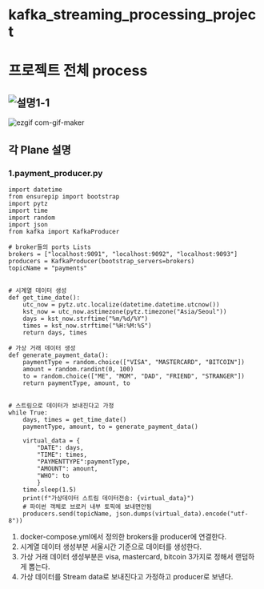 # kafka_streaming_processing_project

# 프로젝트 전체 process
![설명1-1](https://user-images.githubusercontent.com/60678531/151479212-602ebafa-5f7f-49dd-b665-186a04f1cbb2.png)
--------
![ezgif com-gif-maker](https://user-images.githubusercontent.com/60678531/151478543-1055108b-5c43-4f2e-86bd-4490be3d8263.gif)


## 각 Plane 설명

### 1.payment_producer.py 
```
import datetime
from ensurepip import bootstrap
import pytz 
import time 
import random 
import json
from kafka import KafkaProducer

# broker들의 ports Lists
brokers = ["localhost:9091", "localhost:9092", "localhost:9093"]
producers = KafkaProducer(bootstrap_servers=brokers)
topicName = "payments"


# 시계열 데이터 생성 
def get_time_date():
    utc_now = pytz.utc.localize(datetime.datetime.utcnow())
    kst_now = utc_now.astimezone(pytz.timezone("Asia/Seoul"))
    days = kst_now.strftime("%m/%d/%Y")
    times = kst_now.strftime("%H:%M:%S")
    return days, times 

# 가상 거래 데이터 생성
def generate_payment_data():
    paymentType = random.choice(["VISA", "MASTERCARD", "BITCOIN"])
    amount = random.randint(0, 100)
    to = random.choice(["ME", "MOM", "DAD", "FRIEND", "STRANGER"])
    return paymentType, amount, to 


# 스트림으로 데이터가 보내진다고 가정 
while True:
    days, times = get_time_date()
    paymentType, amount, to = generate_payment_data()
    
    virtual_data = {
        "DATE": days,
        "TIME": times,
        "PAYMENTTYPE":paymentType,
        "AMOUNT": amount,
        "WHO": to 
        }
    time.sleep(1.5)    
    print(f"가상데이터 스트림 데이터전송: {virtual_data}")
    # 파이썬 객체로 브로커 내부 토픽에 보내면안됨 
    producers.send(topicName, json.dumps(virtual_data).encode("utf-8"))

```
1. docker-compose.yml에서 정의한 brokers을 producer에 연결한다. 
2. 시계열 데이터 생성부분 서울시간 기준으로 데이터를 생성한다.
3. 가상 거래 데이터 생성부분은 visa, mastercard, bitcoin 3가지로 정해서 랜덤하게 뽑는다.
4. 가상 데이터를 Stream data로 보내진다고 가정하고 producer로 보낸다.
